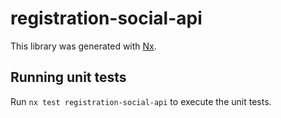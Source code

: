 # registration-social-api

This library was generated with [Nx](https://nx.dev).

## Running unit tests

Run `nx test registration-social-api` to execute the unit tests.
